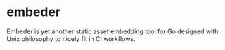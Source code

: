 # embeder
Embeder is yet another static asset embedding tool for Go designed with Unix philosophy to nicely fit in CI workflows.
